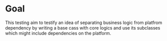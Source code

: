 # Goal

This testing aim to testify an idea of separating business logic from platfrom dependency by writing a base cass with core logics and use its subclasses which might include dependencies on the platform.
